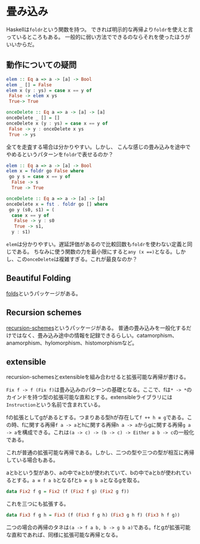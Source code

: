 # 畳み込み

Haskellは`foldr`という関数を持つ。
できれば明示的な再帰より`foldr`を使えと言っているところもある。
一般的に弱い方法でできるのならそれを使ったほうがいいからだ。

## 動作についての疑問

```haskell
elem :: Eq a => a -> [a] -> Bool
elem _ [] = False
elem x (y : ys) = case x == y of
 False -> elem x ys
 True-> True

onceDelete :: Eq a => a -> [a] -> [a]
onceDelete _ [] = []
onceDelete x (y : ys) = case x == y of
 False -> y : onceDelete x ys
 True -> ys
```

全てを走査する場合は分かりやすい。しかし、
こんな感じの畳み込みを途中でやめるというパターンを`foldr`で表せるのか？

```haskell
elem :: Eq a => a -> [a] -> Bool
elem x = foldr go False where
 go y s = case x == y of
  False -> s
  True -> True

onceDelete :: Eq a => a -> [a] -> [a]
onceDelete x = fst . foldr go [] where
 go y (s0, s1) = (
  case x == y of
   False -> y : s0
   True -> s1,
  y : s1)
```

`elem`は分かりやすい。遅延評価があるので比較回数も`foldr`を使わない定義と同じである。
ちなみに使う関数の力を最小限にすると`any (x ==)`となる。しかし、この`onceDelete`は複雑すぎる。これが最良なのか？

## Beautiful Folding

[folds](https://hackage.haskell.org/package/folds)というパッケージがある。

## Recursion schemes

[recursion-schemes](https://hackage.haskell.org/package/recursion-schemes)というパッケージがある。
普通の畳み込みを一般化するだけではなく、畳み込み途中の情報を記録できるらしい。catamorphism、anamorphism、hylomorphism、histomorphismなど。

## extensible

recursion-schemesとextensibleを組み合わせると拡張可能な再帰が書ける。

`Fix f -> f (Fix f)`は畳み込みのパターンの基礎となる。ここで、fは`* -> *`のカインドを持つ型の拡張可能な直和とする。extensibleライブラリには`Instruction`という名前で含まれている。

fの拡張としてgがあるとする。つまりある型hが存在して`f ++ h ≡ g`である。この時、fに関する再帰`f a -> a`とhに関する再帰`h a -> a`からgに関する再帰`g a -> a`を構成できる。これは`(a -> c) -> (b -> c) -> Either a b -> c`の一般化である。

これが普通の拡張可能な再帰である。しかし、二つの型や三つの型が相互に再帰している場合もある。

aとbという型があり、aの中でaとbが使われていて、bの中でaとbが使われているとする。`a ≡ f a b`となるfと`b ≡ g b a`となるgを取る。

```haskell
data Fix2 f g = Fix2 (f (Fix2 f g) (Fix2 g f))
```

これを三つにも拡張する。

```haskell
data Fix3 f g h = Fix3 (f (Fix3 f g h) (Fix3 g h f) (Fix3 h f g))
```

二つの場合の再帰のタネは`(a -> f a b, b -> g b a)`である。fとgが拡張可能な直和であれば、同様に拡張可能な再帰となる。
